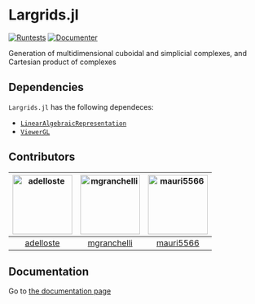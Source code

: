 # Largrids.jl

[![Runtests](https://github.com/adelloste/Largrids.jl/actions/workflows/Runtests.yml/badge.svg)](https://github.com/adelloste/Largrids.jl/actions/workflows/Runtests.yml)
[![Documenter](https://github.com/adelloste/Largrids.jl/actions/workflows/Documenter.yml/badge.svg)](https://github.com/adelloste/Largrids.jl/actions/workflows/Documenter.yml)

Generation of multidimensional cuboidal and simplicial complexes, and Cartesian product of complexes

## Dependencies

`Largrids.jl` has the following dependeces:
 - [```LinearAlgebraicRepresentation```](https://github.com/cvdlab/LinearAlgebraicRepresentation.jl)
 - [```ViewerGL```](https://github.com/cvdlab/ViewerGL.jl)

## Contributors

[<img alt="adelloste" src="https://avatars.githubusercontent.com/u/29163287?v=4&s=117" width="117">](https://github.com/adelloste) |[<img alt="mgranchelli" src="https://avatars.githubusercontent.com/u/45238718?v=4&s=117" width="117">](https://github.com/mgranchelli) |[<img alt="mauri5566" src="https://avatars.githubusercontent.com/u/80046977?v=4&s=117" width="117">](https://github.com/mauri5566) |
:---: |:---: |:---: |
[adelloste](https://github.com/adelloste) |[mgranchelli](https://github.com/mgranchelli) |[mauri5566](https://github.com/mauri5566)

## Documentation

Go to [the documentation page](https://adelloste.github.io/Largrids.jl/)

